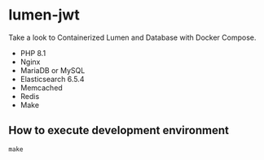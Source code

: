 # lumen-jwt

Take a look to Containerized Lumen and Database with Docker Compose.

- PHP 8.1
- Nginx
- MariaDB or MySQL
- Elasticsearch 6.5.4
- Memcached
- Redis
- Make

## How to execute development environment

```
make
```